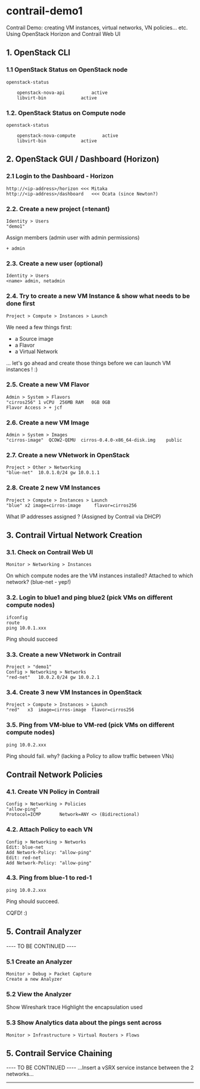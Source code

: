 # contrail-demo1
Contrail Demo: creating VM instances, virtual networks, VN policies... etc. Using OpenStack Horizon and Contrail Web UI

## 1. OpenStack CLI 

### 1.1 OpenStack Status on OpenStack node
```
openstack-status

	openstack-nova-api			active
	libvirt-bin				active
```

### 1.2. OpenStack Status on Compute node
```
openstack-status

	openstack-nova-compute			active
	libvirt-bin				active
```

## 2. OpenStack GUI / Dashboard (Horizon)

### 2.1 Login to the Dashboard - Horizon
```
http://<ip-address>/horizon	<<< Mitaka
http://<ip-address>/dashboard	<<< Ocata (since Newton?)
```

### 2.2. Create a new project (=tenant)
```
Identity > Users
"demo1"
```
Assign members (admin user with admin permissions)
```
+ admin
```

### 2.3. Create a new user (optional)
```
Identity > Users
<name> admin, netadmin 
```

### 2.4. Try to create a new VM Instance & show what needs to be done first
```
Project > Compute > Instances > Launch
```
We need a few things first:
- a Source image
- a Flavor
- a Virtual Network

... let's go ahead and create those things before we can launch VM instances ! :)

### 2.5. Create a new VM Flavor 
```
Admin > System > Flavors
"cirros256"	1 vCPU	256MB RAM	0GB	0GB
Flavor Access > + jcf
```

### 2.6. Create a new VM Image
```
Admin > System > Images
"cirros-image"	QCOW2-QEMU	cirros-0.4.0-x86_64-disk.img	public
```

### 2.7. Create a new VNetwork in OpenStack
```
Project > Other > Networking
"blue-net"	10.0.1.0/24	gw 10.0.1.1
```

### 2.8. Create 2 new VM Instances
```
Project > Compute > Instances > Launch
"blue" x2 image=cirros-image	 flavor=cirros256
```
What IP addresses assigned ?
(Assigned by Contrail via DHCP)

## 3. Contrail Virtual Network Creation

### 3.1. Check on Contrail Web UI
```
Monitor > Networking > Instances
```
On which compute nodes are the VM instances installed?
Attached to which network? 
(blue-net - yep!)

### 3.2. Login to blue1 and ping blue2 (pick VMs on different compute nodes)
```
ifconfig
route
ping 10.0.1.xxx
```
Ping should succeed

### 3.3. Create a new VNetwork in Contrail
```
Project > "demo1"	
Config > Networking > Networks
"red-net"	10.0.2.0/24	gw 10.0.2.1
```

### 3.4. Create 3 new VM Instances in OpenStack
```
Project > Compute > Instances > Launch
"red"	x3	image=cirros-image	flavor=cirros256
```

### 3.5. Ping from VM-blue to VM-red (pick VMs on different compute nodes)
```
ping 10.0.2.xxx
```
Ping should fail.
why? 
(lacking a Policy to allow traffic between VNs)

## Contrail Network Policies

### 4.1. Create VN Policy in Contrail
```
Config > Networking > Policies
"allow-ping"
Protocol=ICMP		Network=ANY <> (Bidirectional)
```

### 4.2. Attach Policy to each VN
```
Config > Networking > Networks 
Edit: blue-net
Add Network-Policy: "allow-ping"
Edit: red-net
Add Network-Policy: "allow-ping"
```

### 4.3. Ping from blue-1 to red-1
```
ping 10.0.2.xxx 
```
Ping should succeed.

CQFD! :)



## 5. Contrail Analyzer
---- TO BE CONTINUED ----

### 5.1 Create an Analyzer
```
Monitor > Debug > Packet Capture
Create a new Analyzer
```

### 5.2 View the Analyzer
Show Wireshark trace
Highlight the encapsulation used

### 5.3 Show Analytics data about the pings sent across
```
Monitor > Infrastructure > Virtual Routers > Flows
```

## 5. Contrail Service Chaining
---- TO BE CONTINUED ----
...Insert a vSRX service instance between the 2 networks...

-------------------------
